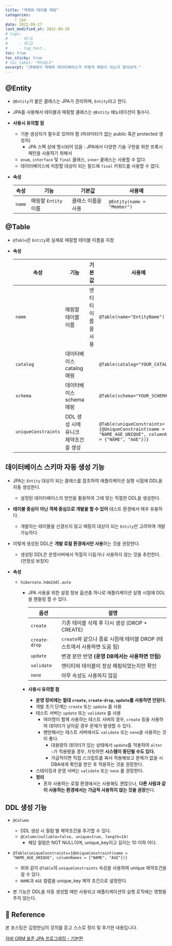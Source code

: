 ```yaml
---
title: "객체와 테이블 매핑"
categories: 
    - jpa
date: 2022-09-27
last_modified_at: 2022-09-28
# tags:
#     - 태그1
#     - 태그2
#     - tag_test..
toc: true
toc_sticky: true
# toc_label: "MYSELF"
excerpt: "JPA에서 객체와 데이터베이스가 어떻게 매핑이 되는지 알아보자."
---
```

## @Entity
- `@Entity`가 붙은 클래스는 JPA가 관리하며, `Entity`라고 한다.
- JPA를 사용해서 테이블과 매핑할 클래스는 `@Entity` 애노테이션이 필수다.
- **사용시 유의할 점**
  - 기본 생성자가 필수로 있어야 함 (파라미터가 없는 public 혹은 protected 생성자)
    - JPA 스펙 상에 명시되어 있음 : JPA에서 다양한 기술 구현을 위한 프록시 패턴을 사용하기 위해서
  - `enum`, `interface` 및 `final` 클래스, `inner` 클래스는 사용할 수 없다.
  - 데이터베이스에 저장할 대상이 되는 필드에 `final` 키워드를 사용할 수 없다.
- **속성**

  |속성|기능|기본값|사용예|
  |---|---|---|---|
  |`name`|매핑할 `Entity` 이름|클래스 이름을 사용|`@Entity(name = "Member")`|

## @Table
- `@Table`은 `Entity`와 실제로 매핑할 테이블 이름을 지정
- **속성**

  |속성|기능|기본값|사용예|
  |---|---|---|---|
  |`name`|매핑할 테이블 이름|엔티티 이름을 사용|`@Table(name="EntityName")`|
  |`catalog`|데이터베이스 catalog 매핑||`@Table(catalog="YOUR_CATALOG")`|
  |`schema`|데이터베이스 schema 매핑||`@Table(schema="YOUR_SCHEMA")`|
  |`uniqueConstraints`|DDL 생성 시에 유니크 제약조건을 생성||`@Table(uniqueConstraints={@UniqueConstraint(name = "NAME_AGE_UNIQUE", columnNames = {"NAME", "AGE"})}`|

## 데이터베이스 스키마 자동 생성 기능
- JPA는 `Entity` 대상이 되는 클래스를 참조하여 애플리케이션 실행 시점에 DDL을 자동 생성한다.
  - 설정된 데이터베이스의 방언을 활용하여 그에 맞는 적절한 DDL을 생성한다.

- **테이블 중심이 아닌 객체 중심으로 개발을 할 수 있어** 테스트 환경에서 매우 유용하다.
  - 개발자는 테이블을 신경쓰지 않고 매핑의 대상이 되는 `Entity`만 고려하여 개발 가능하다.

- 이렇게 생성된 DDL은 **개발 로컬 환경에서만 사용**하는 것을 권장한다.
  - 생성된 DDL은 운영서버에서 적절히 다듬거나 사용하지 않는 것을 추천한다. (안정성 보장X)

- **속성**
  - `hibernate.hdm2ddl.auto`
    - JPA 사용을 위한 설정 정보 옵션중 하나로 애플리케이션 실행 시점에 DDL을 핸들링 할 수 있다.

      |옵션|설명|
      |---|---|
      |`create`|기존 테이블 삭제 후 다시 생성 (DROP + CREATE)|
      |`create-drop`|`create`와 같으나 종료 시점에 테이블 DROP (테스트에서 사용하면 도움 됨)|
      |`update`|변경 분만 반영 **(운영 DB에서는 사용하면 안됨)**|
      |`validate`|엔티티와 테이블이 정상 매핑되었는지만 확인|
      |`none`|아무 속성도 사용하지 않음|

    - **사용시 유의할 점**
      - **운영 장비에는 절대 `create`, `create-drop`, `update`를 사용하면 안된다.**
      - 개발 초기 단계는 `create` 또는 `update` 를 사용
      - 테스트 서버는 `update` 또는 `validate` 를 사용
        - 여러명이 함께 사용하는 테스트 서버의 경우, `create` 등을 사용하여 데이터가 날아갈 경우 문제가 발생할 수 있다.
        - 왠만해서는 테스트 서버에서도 `validate` 또는 `none`을 사용하는 것이 좋다.
          - 대용량의 데이터가 있는 상태에서 `update`를 적용하여 `alter ~`가 적용됐을 경우, 자칫하면 **시스템이 중단될 수도 있다.**
          - 가급적이면 직접 스크립트를 짜서 적용해보고 문제가 없을 시 DBA에게 확인을 받은 후 적용하는 것을 권장한다.
      - 스테이징과 운영 서버는 `validate` 또는 `none` 를 권장한다.
      - **정리**
        - 혼자 사용하는 로컬 환경에서는 사용해도 괜찮으나, **다른 사람과 같이 사용하는 환경에서는 가급적 사용하지 않는 것을 권장**한다.

## DDL 생성 기능
- `@Column`
  - DDL 생성 시 컬럼 별 제약조건을 추가할 수 있다.
  - `@Column(nullable=false, unique=true, length=10)`
    - 해당 컬럼은 NOT NULL이며, unique_key이고 길이는 10 이하 이다.
- `@Table(uniqueConstraints={@UniqueConstraint(name = "NAME_AGE_UNIQUE", columnNames = {"NAME", "AGE"})}`
  - 위와 같이 `@Table`의 `uniqueConstraints` 속성을 사용하여 unique 제약조건을 걸 수 있다.
  - `NAME`과 `AGE` 컬럼을 unique_key 제약 조건으로 설정한다.

- 본 기능은 DDL을 자동 생성할 때만 사용되고 애플리케이션의 실행 로직에는 영향을 주지 않는다.

## 📣 Reference
본 포스팅은 김영한님의 강의를 듣고 스스로 정리 및 추가한 내용입니다.

[자바 ORM 표준 JPA 프로그래밍 - 기본편](https://www.inflearn.com/course/ORM-JPA-Basic/dashboard)<br/>
